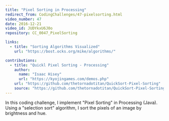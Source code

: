 ```yaml
---
title: "Pixel Sorting in Processing"
redirect_from: CodingChallenges/47-pixelsorting.html
video_number: 47
date: 2016-12-21
video_id: JUDYkxU6J0o
repository: CC_0047_PixelSorting

links:
  - title: "Sorting Algorithms Visualized"
    url: "https://bost.ocks.org/mike/algorithms/"

contributions:
  - title: "Quickl Pixel Sorting - Processing"
    author:
      name: "Isaac Hisey"
      url: "https://kyojingames.com/demos.php"
    url: "https://github.com/thetornadotitan/QuickSort-Pixel-Sorting"
    source: "https://github.com/thetornadotitan/QuickSort-Pixel-Sorting"
---
```


In this coding challenge, I implement "Pixel Sorting" in Processing (Java). Using a "selection sort" algorithm, I sort the pixels of an image by brightness and hue.
